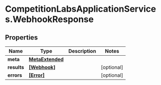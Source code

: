 # CompetitionLabsApplicationServices.WebhookResponse

## Properties

Name | Type | Description | Notes
------------ | ------------- | ------------- | -------------
**meta** | [**MetaExtended**](MetaExtended.md) |  | 
**results** | [**[Webhook]**](Webhook.md) |  | [optional] 
**errors** | [**[Error]**](Error.md) |  | [optional] 


